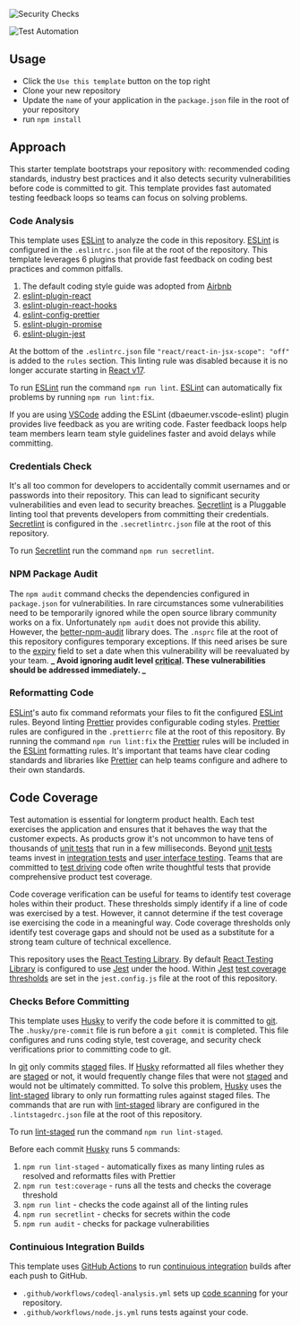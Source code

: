 ![Security Checks](https://github.com/pairing4good/react-18-project-template/actions/workflows/codeql-analysis.yml/badge.svg)

![Test Automation](https://github.com/pairing4good/react-18-project-template/actions/workflows/node.js.yml/badge.svg)

## Usage

- Click the `Use this template` button on the top right
- Clone your new repository
- Update the `name` of your application in the `package.json` file in the root of your repository
- run `npm install`

## Approach

This starter template bootstraps your repository with: recommended coding standards, industry best practices and it also detects security vulnerabilities before code is committed to git. This template provides fast automated testing feedback loops so teams can focus on solving problems.

### Code Analysis

This template uses [ESLint](https://eslint.org/) to analyze the code in this repository. [ESLint](https://eslint.org/) is configured in the `.eslintrc.json` file at the root of the repository. This template leverages 6 plugins that provide fast feedback on coding best practices and common pitfalls.

1. The default coding style guide was adopted from [Airbnb](https://github.com/airbnb/javascript)
2. [eslint-plugin-react](https://github.com/jsx-eslint/eslint-plugin-react)
3. [eslint-plugin-react-hooks](https://www.npmjs.com/package/eslint-plugin-react-hooks)
4. [eslint-config-prettier](https://github.com/prettier/eslint-config-prettier)
5. [eslint-plugin-promise](https://github.com/xjamundx/eslint-plugin-promise)
6. [eslint-plugin-jest](https://github.com/jest-community/eslint-plugin-jest)

At the bottom of the `.eslintrc.json` file `"react/react-in-jsx-scope": "off"` is added to the `rules` section. This linting rule was disabled because it is no longer accurate starting in [React v17](https://reactjs.org/blog/2020/09/22/introducing-the-new-jsx-transform.html).

To run [ESLint](https://eslint.org/) run the command `npm run lint`. [ESLint](https://eslint.org/) can automatically fix problems by running `npm run lint:fix`.

If you are using [VSCode](https://code.visualstudio.com/) adding the ESLint (dbaeumer.vscode-eslint) plugin provides live feedback as you are writing code.  Faster feedback loops help team members learn team style guidelines faster and avoid delays while committing.

### Credentials Check

It's all too common for developers to accidentally commit usernames and or passwords into their repository. This can lead to significant security vulnerabilities and even lead to security breaches. [Secretlint](https://github.com/secretlint/secretlint) is a Pluggable linting tool that prevents developers from committing their credentials. [Secretlint](https://github.com/secretlint/secretlint) is configured in the `.secretlintrc.json` file at the root of this repository.

To run [Secretlint](https://github.com/secretlint/secretlint) run the command `npm run secretlint`.

### NPM Package Audit

The `npm audit` command checks the dependencies configured in `package.json` for vulnerabilities. In rare circumstances some vulnerabilities need to be temporarily ignored while the open source library community works on a fix. Unfortunately `npm audit` does not provide this ability. However, the [better-npm-audit](https://github.com/jeemok/better-npm-audit) library does. The `.nsprc` file at the root of this repository configures temporary exceptions. If this need arises be sure to the [expiry](https://github.com/jeemok/better-npm-audit#using-nsprc-file-to-manage-exceptions) field to set a date when this vulnerability will be reevaluated by your team. **_ Avoid ignoring audit level [critical](https://docs.npmjs.com/cli/v8/commands/npm-audit#audit-level). These vulnerabilities should be addressed immediately. _**

### Reformatting Code

[ESLint](https://eslint.org/)'s auto fix command reformats your files to fit the configured [ESLint](https://eslint.org/) rules. Beyond linting [Prettier](https://prettier.io/) provides configurable coding styles. [Prettier](https://prettier.io/) rules are configured in the `.prettierrc` file at the root of this repository. By running the command `npm run lint:fix` the [Prettier](https://prettier.io/) rules will be included in the [ESLint](https://eslint.org/) formatting rules. It's important that teams have clear coding standards and libraries like [Prettier](https://prettier.io/) can help teams configure and adhere to their own standards.

## Code Coverage

Test automation is essential for longterm product health. Each test exercises the application and ensures that it behaves the way that the customer expects. As products grow it's not uncommon to have tens of thousands of [unit tests](https://martinfowler.com/bliki/UnitTest.html) that run in a few milliseconds. Beyond [unit tests](https://martinfowler.com/bliki/UnitTest.html) teams invest in [integration tests](https://martinfowler.com/bliki/IntegrationTest.html) and [user interface testing](https://martinfowler.com/bliki/TestPyramid.html). Teams that are committed to [test driving](https://en.wikipedia.org/wiki/Test-driven_development) code often write thoughtful tests that provide comprehensive product test coverage.

Code coverage verification can be useful for teams to identify test coverage holes within their product. These thresholds simply identify if a line of code was exercised by a test. However, it cannot determine if the test coverage ise exercising the code in a meaningful way. Code coverage thresholds only identify test coverage gaps and should not be used as a substitute for a strong team culture of technical excellence.

This repository uses the [React Testing Library](https://testing-library.com/docs/react-testing-library/intro/). By default [React Testing Library](https://testing-library.com/docs/react-testing-library/intro/) is configured to use [Jest](https://jestjs.io/) under the hood. Within [Jest](https://jestjs.io/) [test coverage thresholds](https://jestjs.io/docs/configuration#coveragethreshold-object) are set in the `jest.config.js` file at the root of this repository.

### Checks Before Committing

This template uses [Husky](https://typicode.github.io/husky) to verify the code before it is committed to [git](https://git-scm.com/). The `.husky/pre-commit` file is run before a `git commit` is completed. This file configures and runs coding style, test coverage, and security check verifications prior to committing code to git.

In [git](https://git-scm.com/) only commits [staged](https://githowto.com/staging_and_committing) files. If [Husky](https://typicode.github.io/husky) reformatted all files whether they are [staged](https://githowto.com/staging_and_committing) or not, it would frequently change files that were not [staged](https://githowto.com/staging_and_committing) and would not be ultimately committed. To solve this problem, [Husky](https://typicode.github.io/husky) uses the [lint-staged](https://github.com/okonet/lint-staged) library to only run formatting rules against staged files. The commands that are run with [lint-staged](https://github.com/okonet/lint-staged) library are configured in the `.lintstagedrc.json` file at the root of this repository.

To run [lint-staged](https://github.com/okonet/lint-staged) run the command `npm run lint-staged`.

Before each commit [Husky](https://typicode.github.io/husky) runs 5 commands:

1. `npm run lint-staged` - automatically fixes as many linting rules as resolved and reformatts files with Prettier
2. `npm run test:coverage` - runs all the tests and checks the coverage threshold
3. `npm run lint` - checks the code against all of the linting rules
4. `npm run secretlint` - checks for secrets within the code
5. `npm run audit` - checks for package vulnerabilities

### Continuious Integration Builds
This template uses [GitHub Actions](https://docs.github.com/en/actions) to run [continuious integration](https://en.wikipedia.org/wiki/Continuous_integration) builds after each push to GitHub.

- `.github/workflows/codeql-analysis.yml` sets up [code scanning](https://docs.github.com/en/code-security/code-scanning/automatically-scanning-your-code-for-vulnerabilities-and-errors/configuring-code-scanning) for your repository.
- `.github/workflows/node.js.yml` runs tests against your code.

